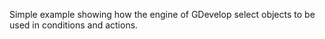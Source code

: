Simple example showing how the engine of GDevelop select objects to be used in conditions and actions.

